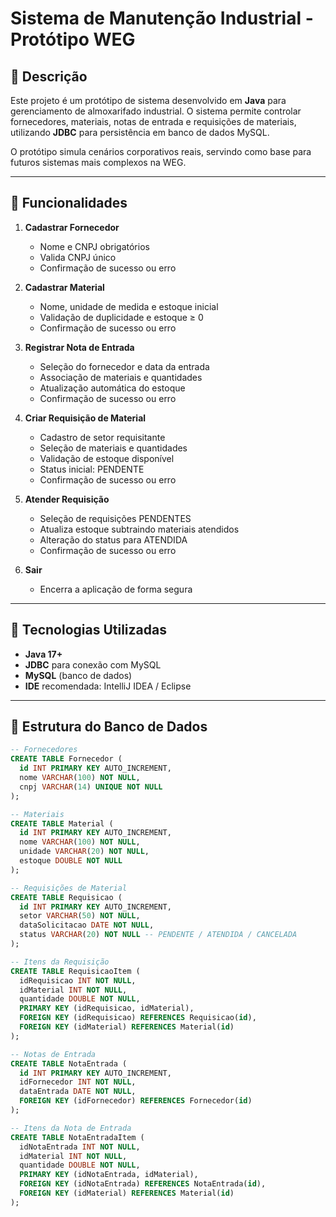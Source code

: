 # Sistema de Manutenção Industrial - Protótipo WEG

## 🔹 Descrição
Este projeto é um protótipo de sistema desenvolvido em **Java** para gerenciamento de almoxarifado industrial. O sistema permite controlar fornecedores, materiais, notas de entrada e requisições de materiais, utilizando **JDBC** para persistência em banco de dados MySQL.  

O protótipo simula cenários corporativos reais, servindo como base para futuros sistemas mais complexos na WEG.

---

## 🔹 Funcionalidades

1. **Cadastrar Fornecedor**
   - Nome e CNPJ obrigatórios
   - Valida CNPJ único
   - Confirmação de sucesso ou erro

2. **Cadastrar Material**
   - Nome, unidade de medida e estoque inicial
   - Validação de duplicidade e estoque ≥ 0
   - Confirmação de sucesso ou erro

3. **Registrar Nota de Entrada**
   - Seleção do fornecedor e data da entrada
   - Associação de materiais e quantidades
   - Atualização automática do estoque
   - Confirmação de sucesso ou erro

4. **Criar Requisição de Material**
   - Cadastro de setor requisitante
   - Seleção de materiais e quantidades
   - Validação de estoque disponível
   - Status inicial: PENDENTE
   - Confirmação de sucesso ou erro

5. **Atender Requisição**
   - Seleção de requisições PENDENTES
   - Atualiza estoque subtraindo materiais atendidos
   - Alteração do status para ATENDIDA
   - Confirmação de sucesso ou erro

6. **Sair**
   - Encerra a aplicação de forma segura

---

## 🔹 Tecnologias Utilizadas
- **Java 17+**
- **JDBC** para conexão com MySQL
- **MySQL** (banco de dados)
- **IDE** recomendada: IntelliJ IDEA / Eclipse

---

## 🔹 Estrutura do Banco de Dados

```sql
-- Fornecedores
CREATE TABLE Fornecedor (
  id INT PRIMARY KEY AUTO_INCREMENT,
  nome VARCHAR(100) NOT NULL,
  cnpj VARCHAR(14) UNIQUE NOT NULL
);

-- Materiais
CREATE TABLE Material (
  id INT PRIMARY KEY AUTO_INCREMENT,
  nome VARCHAR(100) NOT NULL,
  unidade VARCHAR(20) NOT NULL,
  estoque DOUBLE NOT NULL
);

-- Requisições de Material
CREATE TABLE Requisicao (
  id INT PRIMARY KEY AUTO_INCREMENT,
  setor VARCHAR(50) NOT NULL,
  dataSolicitacao DATE NOT NULL,
  status VARCHAR(20) NOT NULL -- PENDENTE / ATENDIDA / CANCELADA
);

-- Itens da Requisição
CREATE TABLE RequisicaoItem (
  idRequisicao INT NOT NULL,
  idMaterial INT NOT NULL,
  quantidade DOUBLE NOT NULL,
  PRIMARY KEY (idRequisicao, idMaterial),
  FOREIGN KEY (idRequisicao) REFERENCES Requisicao(id),
  FOREIGN KEY (idMaterial) REFERENCES Material(id)
);

-- Notas de Entrada
CREATE TABLE NotaEntrada (
  id INT PRIMARY KEY AUTO_INCREMENT,
  idFornecedor INT NOT NULL,
  dataEntrada DATE NOT NULL,
  FOREIGN KEY (idFornecedor) REFERENCES Fornecedor(id)
);

-- Itens da Nota de Entrada
CREATE TABLE NotaEntradaItem (
  idNotaEntrada INT NOT NULL,
  idMaterial INT NOT NULL,
  quantidade DOUBLE NOT NULL,
  PRIMARY KEY (idNotaEntrada, idMaterial),
  FOREIGN KEY (idNotaEntrada) REFERENCES NotaEntrada(id),
  FOREIGN KEY (idMaterial) REFERENCES Material(id)
);
````
